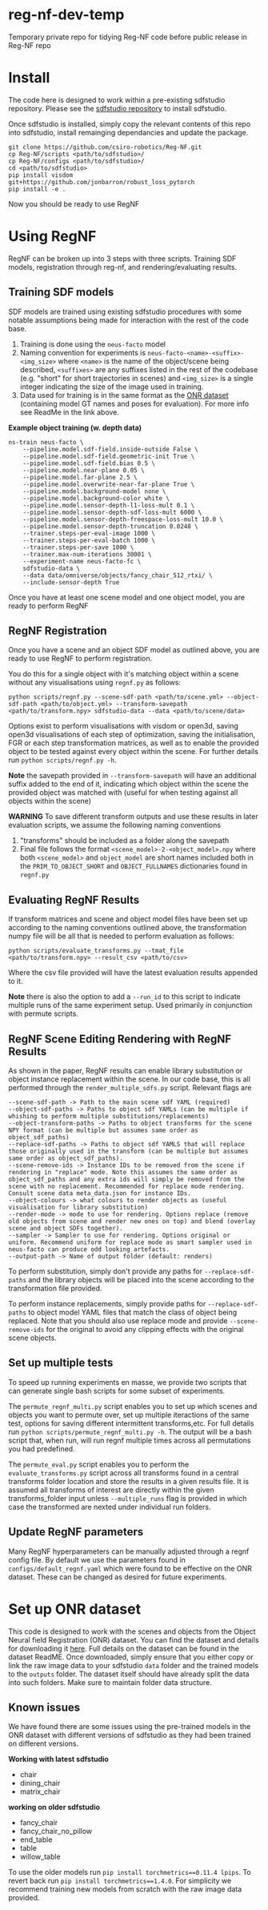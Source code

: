 # reg-nf-dev-temp
Temporary private repo for tidying Reg-NF code before public release in Reg-NF repo

# Install
The code here is designed to work within a pre-existing sdfstudio repository. Please see the [sdfstudio repository](https://github.com/autonomousvision/sdfstudio) to install sdfstudio.

Once sdfstudio is installed, simply copy the relevant contents of this repo into sdfstudio, install remainging dependancies and update the package.

```
git clone https://github.com/csiro-robotics/Reg-NF.git
cp Reg-NF/scripts <path/to/sdfstudio>/
cp Reg-NF/configs <path/to/sdfstudio>/
cd <path/to/sdfstudio>
pip install visdom git+https://github.com/jonbarron/robust_loss_pytorch
pip install -e .
```
Now you should be ready to use RegNF

# Using RegNF
RegNF can be broken up into 3 steps with three scripts. Training SDF models, registration through reg-nf, and rendering/evaluating results.

## Training SDF models
SDF models are trained using existing sdfstudio procedures with some notable assumptions being made for interaction with the rest of the code base.

1. Training is done using the `neus-facto` model
2. Naming convention for experiments is `neus-facto-<name>-<suffix>-<img_size>` where `<name>` is the name of the object/scene being described, `<suffixes>` are any suffixes listed in the rest of the codebase (e.g. "short" for short trajectories in scenes) and `<img_size>` is a single integer indicating the size of the image used in training.
3. Data used for training is in the same format as the [ONR dataset](https://doi.org/10.25919/0vbj-fk61) (containing model GT names and poses for evaluation). For more info see ReadMe in the link above.

**Example object training (w. depth data)**
```
ns-train neus-facto \
    --pipeline.model.sdf-field.inside-outside False \
    --pipeline.model.sdf-field.geometric-init True \
    --pipeline.model.sdf-field.bias 0.5 \
    --pipeline.model.near-plane 0.05 \
    --pipeline.model.far-plane 2.5 \
    --pipeline.model.overwrite-near-far-plane True \
    --pipeline.model.background-model none \
    --pipeline.model.background-color white \
    --pipeline.model.sensor-depth-l1-loss-mult 0.1 \
    --pipeline.model.sensor-depth-sdf-loss-mult 6000 \
    --pipeline.model.sensor-depth-freespace-loss-mult 10.0 \
    --pipeline.model.sensor-depth-truncation 0.0248 \
    --trainer.steps-per-eval-image 1000 \
    --trainer.steps-per-eval-batch 1000 \
    --trainer.steps-per-save 1000 \
    --trainer.max-num-iterations 30001 \
    --experiment-name neus-facto-fc \
    sdfstudio-data \
    --data data/omniverse/objects/fancy_chair_512_rtxi/ \
    --include-sensor-depth True
```

Once you have at least one scene model and one object model, you are ready to perform RegNF

## RegNF Registration
Once you have a scene and an object SDF model as outlined above, you are ready to use RegNF to perform registration. 

You do this for a single object with it's matching object within a scene without any visualisations using `regnf.py` as follows:

```
python scripts/regnf.py --scene-sdf-path <path/to/scene.yml> --object-sdf-path <path/to/object.yml> --transform-savepath <path/to/transform.npy> sdfstudio-data --data <path/to/scene/data>
```

Options exist to perform visualisations with visdom or open3d, saving open3d visualisations of each step of optimization, saving the initialisation, FGR or each step transformation matrices, as well as to enable the provided object to be tested against every object within the scene. For further details run `python scripts/regnf.py -h`.

**Note** the savepath provided in `--transform-savepath` will have an additional suffix added to the end of it, indicating which object within the scene the provided object was matched with (useful for when testing against all objects within the scene)

**WARNING** To save different transform outputs and use these results in later evaluation scripts, we assume the following naming conventions

1. "transforms" should be included as a folder along the savepath
2. Final file follows the format `<scene_model>-2-<object_model>.npy` where  both `<scene_model>` and `object_model` are short names included both in the `PRIM_TO_OBJECT_SHORT` and `OBJECT_FULLNAMES` dictionaries found in `regnf.py`

## Evaluating RegNF Results
If transform matrices and scene and object model files have been set up according to the naming conventions outlined above, the transformation numpy file will be all that is needed to perform evaluation as follows:

```
python scripts/evaluate_transforms.py --tmat_file <path/to/transform.npy> --result_csv <path/to/csv>
```

Where the csv file provided will have the latest evaluation results appended to it. 

**Note** there is also the option to add a `--run_id` to this script to indicate multiple runs of the same experiment setup. Used primarily in conjunction with permute scripts.

## RegNF Scene Editing Rendering with RegNF Results
As shown in the paper, RegNF results can enable library substitution or object instance replacement within the scene. In our code base, this is all performed through the `render_multiple_sdfs.py` script. Relevant flags are

```
--scene-sdf-path -> Path to the main scene sdf YAML (required)
--object-sdf-paths -> Paths to object sdf YAMLs (can be multiple if whishing to perform multiple substitutions/replacements)
--object-transform-paths -> Paths to object transforms for the scene NPY format (can be multiple but assumes same order as object_sdf_paths)
--replace-sdf-paths -> Paths to object sdf YAMLS that will replace those originally used in the transform (can be multiple but assumes same order as object_sdf_paths).
--scene-remove-ids -> Instance IDs to be removed from the scene if rendering in "replace" mode. Note this assumes the same order as object_sdf_paths and any extra ids will simply be removed from the scene with no replacement. Recommended for replace mode rendering. Consult scene data meta_data.json for instance IDs.
--object-colours -> what colours to render objects as (useful visualisation for library substitution)
--render-mode -> mode to use for rendering. Options replace (remove old objects from scene and render new ones on top) and blend (overlay scene and object SDFs together).
--sampler -> Sampler to use for rendering. Options original or uniform. Recommend uniform for replace mode as smart sampler used in neus-facto can produce odd looking artefacts.
--output-path -> Name of output folder (default: renders)
```

To perform substitution, simply don't provide any paths for `--replace-sdf-paths` and the library objects will be placed into the scene according to the transformation file provided.

To perform instance replacements, simply provide paths for `--replace-sdf-paths` to object model YAML files that match the class of object being replaced. Note that you should also use replace mode and provide `--scene-remove-ids` for the original to avoid any clipping effects with the original scene objects.

## Set up multiple tests
To speed up running experiments en masse, we provide two scripts that can generate single bash scripts for some subset of experiments. 

The `permute_regnf_multi.py` script enables you to set up which scenes and objects you want to permute over, set up multiple iteractions of the same test, options for saving different intermittent transforms,etc. For full details run `python scripts/permute_regnf_multi.py -h`. The output will be a bash script that, when run, will run regnf multiple times across all permutations you had predefined.

The `permute_eval.py` script enables you to perform the `evaluate_transforms.py` script across all transforms found in a central transforms folder location and store the results in a given results file. It is assumed all transforms of interest are directly within the given transforms_folder input unless `--multiple_runs` flag is provided in which case the transformed are nexted under individual run folders.

## Update RegNF parameters
Many RegNF hyperparameters can be manually adjusted through a regnf config file. By default we use the parameters found in `configs/default_regnf.yaml` which were found to be effective on the ONR dataset. These can be changed as desired for future experiments.

# Set up ONR dataset
This code is designed to work with the scenes and objects from the Object Neural field Registration (ONR) dataset.
You can find the dataset and details for downloading it [here](https://doi.org/10.25919/0vbj-fk61). Full details on the dataset can be found in the dataset ReadME.
Once downloaded, simply ensure that you either copy or link the raw image data to your sdfstudio `data` folder and the trained models to the `outputs` folder. The dataset itself should have already split the data into such folders. Make sure to maintain folder data structure.

## Known issues
We have found there are some issues using the pre-trained models in the ONR dataset with different versions of sdfstudio as they had been trained on different versions.

**Working with latest sdfstudio**
* chair
* dining_chair
* matrix_chair

**working on older sdfstudio**
* fancy_chair
* fancy_chair_no_pillow
* end_table
* table
* willow_table

To use the older models run `pip install torchmetrics==0.11.4 lpips`. To revert back run `pip install torchmetrics==1.4.0`. For simplicity we recommend training new models from scratch with the raw image data provided.
